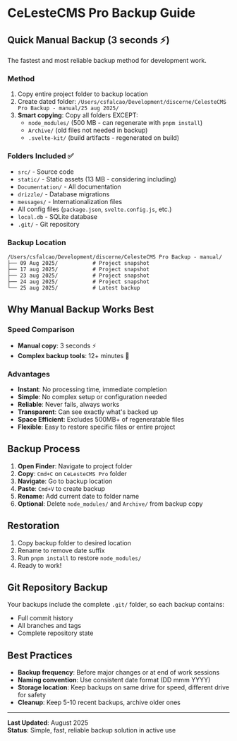 # CeLesteCMS Pro Backup Guide

## Quick Manual Backup (3 seconds ⚡)

The fastest and most reliable backup method for development work.

### Method
1. Copy entire project folder to backup location
2. Create dated folder: `/Users/csfalcao/Development/discerne/CelesteCMS Pro Backup - manual/25 aug 2025/`
3. **Smart copying**: Copy all folders EXCEPT:
   - `node_modules/` (500 MB - can regenerate with `pnpm install`)
   - `Archive/` (old files not needed in backup)
   - `.svelte-kit/` (build artifacts - regenerated on build)

### Folders Included ✅
- `src/` - Source code
- `static/` - Static assets (13 MB - considering including)
- `Documentation/` - All documentation
- `drizzle/` - Database migrations
- `messages/` - Internationalization files
- All config files (`package.json`, `svelte.config.js`, etc.)
- `local.db` - SQLite database
- `.git/` - Git repository

### Backup Location
```
/Users/csfalcao/Development/discerne/CelesteCMS Pro Backup - manual/
├── 09 Aug 2025/           # Project snapshot
├── 17 aug 2025/           # Project snapshot
├── 23 aug 2025/           # Project snapshot
├── 24 aug 2025/           # Project snapshot
└── 25 aug 2025/           # Latest backup
```

## Why Manual Backup Works Best

### Speed Comparison
- **Manual copy**: 3 seconds ⚡
- **Complex backup tools**: 12+ minutes 🐌

### Advantages
- **Instant**: No processing time, immediate completion
- **Simple**: No complex setup or configuration needed
- **Reliable**: Never fails, always works
- **Transparent**: Can see exactly what's backed up
- **Space Efficient**: Excludes 500MB+ of regeneratable files
- **Flexible**: Easy to restore specific files or entire project

## Backup Process
1. **Open Finder**: Navigate to project folder
2. **Copy**: `Cmd+C` on `CeLesteCMS Pro` folder  
3. **Navigate**: Go to backup location
4. **Paste**: `Cmd+V` to create backup
5. **Rename**: Add current date to folder name
6. **Optional**: Delete `node_modules/` and `Archive/` from backup copy

## Restoration
1. Copy backup folder to desired location
2. Rename to remove date suffix
3. Run `pnpm install` to restore `node_modules/`
4. Ready to work!

## Git Repository Backup
Your backups include the complete `.git/` folder, so each backup contains:
- Full commit history
- All branches and tags
- Complete repository state

## Best Practices
- **Backup frequency**: Before major changes or at end of work sessions
- **Naming convention**: Use consistent date format (DD mmm YYYY)
- **Storage location**: Keep backups on same drive for speed, different drive for safety
- **Cleanup**: Keep 5-10 recent backups, archive older ones

---

**Last Updated**: August 2025  
**Status**: Simple, fast, reliable backup solution in active use